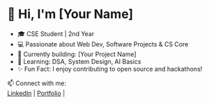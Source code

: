 <!-- ## Hi there 👋

**Vatsal636/Vatsal636** is a ✨ _special_ ✨ repository because its `README.md` (this file) appears on your GitHub profile.

Here are some ideas to get you started:

- 🔭 I’m currently working on ...
- 🌱 I’m currently learning ...
- 👯 I’m looking to collaborate on ...
- 🤔 I’m looking for help with ...
- 💬 Ask me about ...
- 📫 How to reach me: ...
- 😄 Pronouns: ...
- ⚡ Fun fact: ...
-->


# 👋 Hi, I'm [Your Name]
- 🎓 CSE Student | 2nd Year
- 💻 Passionate about Web Dev, Software Projects & CS Core
- 🚀 Currently building: [Your Project Name]
- 🌱 Learning: DSA, System Design, AI Basics
- ✨ Fun Fact: I enjoy contributing to open source and hackathons!

📫 Connect with me:  
[LinkedIn](https://linkedin.com/in/yourprofile) | [Portfolio](https://yourwebsite.com) |
